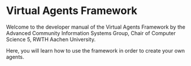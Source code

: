 # Virtual Agents Framework

Welcome to the developer manual of the Virtual Agents Framework by the Advanced Community Information Systems Group, Chair of Computer Science 5, RWTH Aachen University.

Here, you will learn how to use the framework in order to create your own agents.